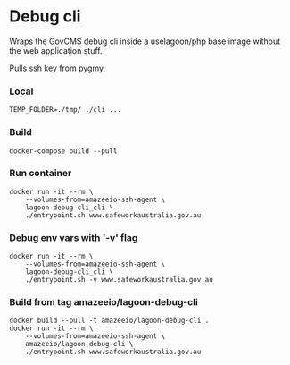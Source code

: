 # Debug cli

Wraps the GovCMS debug cli inside a uselagoon/php base image without the web application stuff.

Pulls ssh key from pygmy.


### Local
    TEMP_FOLDER=./tmp/ ./cli ...


### Build
    docker-compose build --pull

### Run container
    docker run -it --rm \
        --volumes-from=amazeeio-ssh-agent \
        lagoon-debug-cli_cli \
        ./entrypoint.sh www.safeworkaustralia.gov.au

### Debug env vars with '-v' flag
    docker run -it --rm \
        --volumes-from=amazeeio-ssh-agent \
        lagoon-debug-cli_cli \
        ./entrypoint.sh -v www.safeworkaustralia.gov.au


### Build from tag amazeeio/lagoon-debug-cli
    docker build --pull -t amazeeio/lagoon-debug-cli .
    docker run -it --rm \
        --volumes-from=amazeeio-ssh-agent \
        amazeeio/lagoon-debug-cli \
        ./entrypoint.sh www.safeworkaustralia.gov.au
